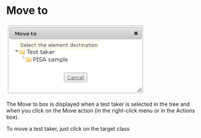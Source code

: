 <!--
author:
    - 'Jérôme Bogaerts'
created_at: '2012-04-12 18:12:26'
updated_at: '2013-03-13 13:42:38'
tags:
    - 'Manage Test Takers'
-->

Move to
=======

![](../resources/testtakers-move.png)

The Move to box is displayed when a test taker is selected in the tree and when you click on the Move action (in the right-click menu or in the Actions box).

To move a test taker, just click on the target class


